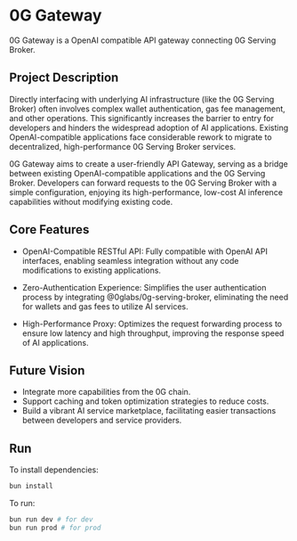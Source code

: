 # 0G Gateway

0G Gateway is a OpenAI compatible API gateway connecting 0G Serving Broker.

## Project Description

Directly interfacing with underlying AI infrastructure (like the 0G Serving Broker) often involves complex wallet authentication, gas fee management, and other operations. This significantly increases the barrier to entry for developers and hinders the widespread adoption of AI applications. Existing OpenAI-compatible applications face considerable rework to migrate to decentralized, high-performance 0G Serving Broker services.

0G Gateway aims to create a user-friendly API Gateway, serving as a bridge between existing OpenAI-compatible applications and the 0G Serving Broker. Developers can forward requests to the 0G Serving Broker with a simple configuration, enjoying its high-performance, low-cost AI inference capabilities without modifying existing code.

## Core Features

* OpenAI-Compatible RESTful API: Fully compatible with OpenAI API interfaces, enabling seamless integration without any code modifications to existing applications.

* Zero-Authentication Experience: Simplifies the user authentication process by integrating @0glabs/0g-serving-broker, eliminating the need for wallets and gas fees to utilize AI services.

* High-Performance Proxy: Optimizes the request forwarding process to ensure low latency and high throughput, improving the response speed of AI applications.

## Future Vision

* Integrate more capabilities from the 0G chain.
* Support caching and token optimization strategies to reduce costs.
* Build a vibrant AI service marketplace, facilitating easier transactions between developers and service providers.

## Run

To install dependencies:
```sh
bun install
```

To run:
```sh
bun run dev # for dev
bun run prod # for prod
```
